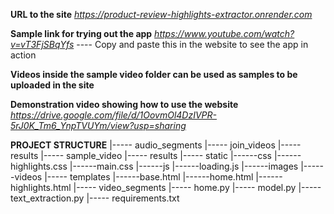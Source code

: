 **URL to the site**
*https://product-review-highlights-extractor.onrender.com*

**Sample link for trying out the app**
*https://www.youtube.com/watch?v=vT3FjSBqYfs*  ---- Copy and paste this in the website to see the app in action

**Videos inside the sample video folder can be used as samples to be uploaded in the site**

**Demonstration video showing how to use the website**
*https://drive.google.com/file/d/1OovmOl4DzIVPR-5rJ0K_Tm6_YnpTVUYm/view?usp=sharing*

**PROJECT STRUCTURE**
|----- audio_segments
|----- join_videos
|----- results
|----- sample_video
|----- results
|----- static
       |------css
              |------highlights.css
              |------main.css
       |------js
              |------loading.js
       |------images
       |------videos
|----- templates
       |------base.html
       |------home.html
       |------highlights.html
|----- video_segments
|----- home.py
|----- model.py
|----- text_extraction.py
|----- requirements.txt
